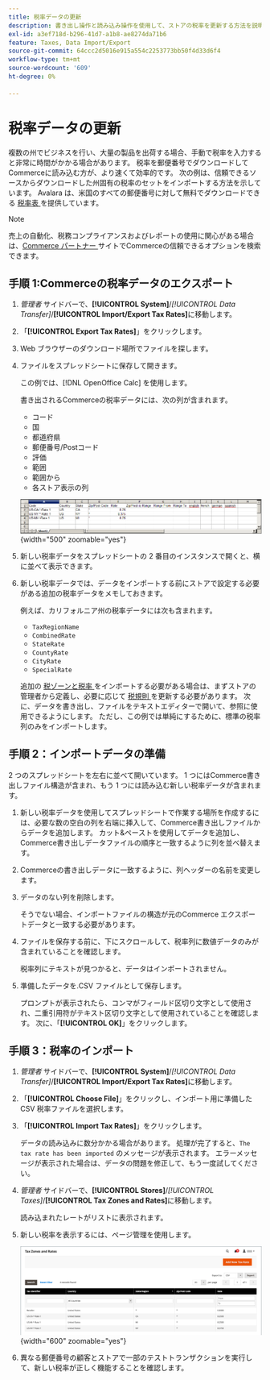 ```yaml
---
title: 税率データの更新
description: 書き出し操作と読み込み操作を使用して、ストアの税率を更新する方法を説明します。
exl-id: a3ef718d-b296-41d7-a1b8-ae8274da71b6
feature: Taxes, Data Import/Export
source-git-commit: 64ccc2d5016e915a554c2253773bb50f4d33d6f4
workflow-type: tm+mt
source-wordcount: '609'
ht-degree: 0%

---
```


# 税率データの更新

複数の州でビジネスを行い、大量の製品を出荷する場合、手動で税率を入力すると非常に時間がかかる場合があります。 税率を郵便番号でダウンロードしてCommerceに読み込む方が、より速くて効率的です。 次の例は、信頼できるソースからダウンロードした州固有の税率のセットをインポートする方法を示しています。 Avalara は、米国のすべての郵便番号に対して無料でダウンロードできる [ 税率表 ](https://www.avalara.com/taxrates/en/download-tax-tables.html) を提供しています。

>[!NOTE]
>
>売上の自動化、税務コンプライアンスおよびレポートの使用に関心がある場合は、[Commerce パートナー ](https://solutionpartners.adobe.com/s/directory/?solution=commerce) サイトでCommerceの信頼できるオプションを検索できます。

## 手順 1:Commerceの税率データのエクスポート

1. _管理者_ サイドバーで、**[!UICONTROL System]**/_[!UICONTROL Data Transfer]_/**[!UICONTROL Import/Export Tax Rates]**&#x200B;に移動します。

1. 「**[!UICONTROL Export Tax Rates]**」をクリックします。

1. Web ブラウザーのダウンロード場所でファイルを探します。

1. ファイルをスプレッドシートに保存して開きます。

   この例では、[!DNL OpenOffice Calc] を使用します。

   書き出されるCommerceの税率データには、次の列が含まれます。
   - コード
   - 国
   - 都道府県
   - 郵便番号/Postコード
   - 評価
   - 範囲
   - 範囲から
   - 各ストア表示の列

   ![ 書き出されたデータ – 税率 ](./assets/data-exported-tax-rates.png){width="500" zoomable="yes"}

1. 新しい税率データをスプレッドシートの 2 番目のインスタンスで開くと、横に並べて表示できます。

1. 新しい税率データでは、データをインポートする前にストアで設定する必要がある追加の税率データをメモしておきます。

   例えば、カリフォルニア州の税率データには次も含まれます。

   - `TaxRegionName`
   - `CombinedRate`
   - `StateRate`
   - `CountyRate`
   - `CityRate`
   - `SpecialRate`

   追加の [ 税ゾーンと税率 ](../stores-purchase/tax-zones-rates.md) をインポートする必要がある場合は、まずストアの管理者から定義し、必要に応じて [ 税規則 ](../stores-purchase/tax-rules.md) を更新する必要があります。 次に、データを書き出し、ファイルをテキストエディターで開いて、参照に使用できるようにします。 ただし、この例では単純にするために、標準の税率列のみをインポートします。

## 手順 2：インポートデータの準備

2 つのスプレッドシートを左右に並べて開いています。 1 つにはCommerce書き出しファイル構造が含まれ、もう 1 つには読み込む新しい税率データが含まれます。

1. 新しい税率データを使用してスプレッドシートで作業する場所を作成するには、必要な数の空白の列を右端に挿入して、Commerce書き出しファイルからデータを追加します。 カット&amp;ペーストを使用してデータを追加し、Commerce書き出しデータファイルの順序と一致するように列を並べ替えます。

1. Commerceの書き出しデータに一致するように、列ヘッダーの名前を変更します。

1. データのない列を削除します。

   そうでない場合、インポートファイルの構造が元のCommerce エクスポートデータと一致する必要があります。

1. ファイルを保存する前に、下にスクロールして、税率列に数値データのみが含まれていることを確認します。

   税率列にテキストが見つかると、データはインポートされません。

1. 準備したデータを.CSV ファイルとして保存します。

   プロンプトが表示されたら、コンマがフィールド区切り文字として使用され、二重引用符がテキスト区切り文字として使用されていることを確認します。 次に、「**[!UICONTROL OK]**」をクリックします。

## 手順 3：税率のインポート

1. _管理者_ サイドバーで、**[!UICONTROL System]**/_[!UICONTROL Data Transfer]_/**[!UICONTROL Import/Export Tax Rates]**&#x200B;に移動します。

1. 「**[!UICONTROL Choose File]**」をクリックし、インポート用に準備した CSV 税率ファイルを選択します。

1. 「**[!UICONTROL Import Tax Rates]**」をクリックします。

   データの読み込みに数分かかる場合があります。 処理が完了すると、`The tax rate has been imported` のメッセージが表示されます。 エラーメッセージが表示された場合は、データの問題を修正して、もう一度試してください。

1. _管理者_ サイドバーで、**[!UICONTROL Stores]**/_[!UICONTROL Taxes]_/**[!UICONTROL Tax Zones and Rates]**&#x200B;に移動します。

   読み込まれたレートがリストに表示されます。

1. 新しい税率を表示するには、ページ管理を使用します。

   ![ データ輸入税率 ](../stores-purchase/assets/tax-zones-rates.png){width="600" zoomable="yes"}

1. 異なる郵便番号の顧客とストアで一部のテストトランザクションを実行して、新しい税率が正しく機能することを確認します。
